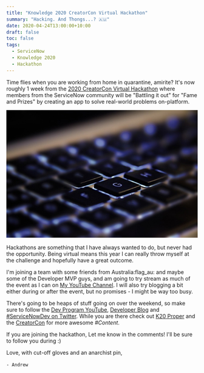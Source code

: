 ```yaml
---
title: "Knowledge 2020 CreatorCon Virtual Hackathon"
summary: "Hacking. And Thongs...? 🇦🇺"
date: 2020-04-24T13:00:00+10:00
draft: false
toc: false
tags: 
  - ServiceNow
  - Knowledge 2020
  - Hackathon
---
```


Time flies when you are working from home in quarantine, amirite? It's now roughly 1 week from the [2020 CreatorCon Virtual Hackathon](https://hacknow.service-now.com/hacknow/?id=creatorcon) where members from the  ServiceNow community will be "Battling it out" for "Fame and Prizes" by creating an app to solve real-world problems on-platform. 

![generic developer picture to make a small post feel bigger](technology-785742_1280.jpg)

Hackathons are something that I have always wanted to do, but never had the opportunity. Being virtual means this year I can really throw myself at the challenge and hopefully have a great outcome. 

I'm joining a team with some friends from Australia:flag_au:  and maybe some of the Developer MVP guys, and am going to try stream as much of the event as I can on [My YouTube Channel](https://www.youtube.com/channel/UCH1byb2cbzlFrYndyKic_Lg). I will also try blogging a bit either during or after the event, but no promises - I might be way too busy.

There's going to be heaps of stuff going on over the weekend, so make sure to follow the [Dev Program YouTube](https://www.youtube.com/channel/UCdXorgCT87YlFRN9n8oJ7_A), [Developer Blog](https://developer.servicenow.com/blog.do) and [#ServiceNowDev on Twitter](https://twitter.com/hashtag/ServiceNowDev). While you are there check out [K20 Proper](https://knowledge.servicenow.com/) and the [CreatorCon](https://knowledge.servicenow.com/creatorcon.html) for more awesome *#Content*.

If you are joining the hackathon, Let me know in the comments! I'll be sure to follow you during :)

Love, with cut-off gloves and an anarchist pin,

`- Andrew`